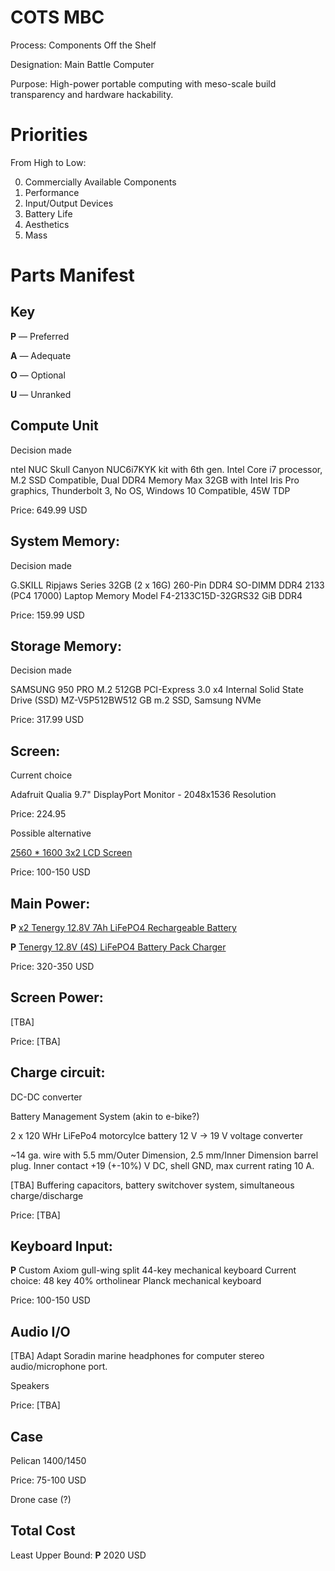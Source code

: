 COTS MBC
========

Process: Components Off the Shelf

Designation: Main Battle Computer

Purpose: High-power portable computing with meso-scale build
transparency and hardware hackability.

# Priorities
From High to Low:

0. Commercially Available Components
1. Performance
2. Input/Output Devices
3. Battery Life
4. Aesthetics
5. Mass

# Parts Manifest

## Key

**P** — Preferred

**A** — Adequate

**O** — Optional

**U** — Unranked

## Compute Unit 

Decision made 

ntel NUC Skull Canyon NUC6i7KYK kit with 6th gen. Intel Core i7
processor, M.2 SSD Compatible, Dual DDR4 Memory Max 32GB with Intel
Iris Pro graphics, Thunderbolt 3, No OS, Windows 10 Compatible, 45W
TDP

Price: 649.99 USD

## System Memory:

Decision made

G.SKILL Ripjaws Series 32GB (2 x 16G) 260-Pin DDR4 SO-DIMM DDR4 2133
(PC4 17000) Laptop Memory Model F4-2133C15D-32GRS32 GiB DDR4

Price: 159.99 USD

## Storage Memory:

Decision made

SAMSUNG 950 PRO M.2 512GB PCI-Express 3.0 x4 Internal Solid State
Drive (SSD) MZ-V5P512BW512 GB m.2 SSD, Samsung NVMe

Price: 317.99 USD

## Screen:

Current choice

Adafruit Qualia 9.7" DisplayPort Monitor - 2048x1536 Resolution

Price: 224.95

Possible alternative

[2560 * 1600 3x2 LCD Screen](http://www.aliexpress.com/item/for-Thinkpad-new-x1-carBon-lp140qh1-spa2-spb1-2560-1600-lcd-screen/32472051045.html?ws_ab_test=201526_4,201527_1_71_72_73_74_75,201409_3)

Price: 100-150 USD

## Main Power:

**P** [x2 Tenergy 12.8V 7Ah LiFePO4 Rechargeable Battery](http://www.all-battery.com/Tenergy12.8V7AhLiFePO4RechargeableBattery-31382.aspx)

**P** [Tenergy 12.8V (4S) LiFePO4 Battery Pack Charger](http://www.all-battery.com/Tenergy14-6V4S4ALiFePO4BatteryCharger-01386.aspx)

Price: 320-350 USD

## Screen Power:

[TBA]

Price: [TBA]

## Charge circuit:

DC-DC converter

Battery Management System (akin to e-bike?)

2 x 120 WHr LiFePo4 motorcylce battery
12 V -> 19 V voltage converter

~14 ga. wire with 5.5 mm/Outer Dimension, 2.5 mm/Inner Dimension
barrel plug. Inner contact +19 (+-10%) V DC, shell GND, max current
rating 10 A.

[TBA] Buffering capacitors, battery switchover system, simultaneous
charge/discharge

Price: [TBA]

## Keyboard Input:

**P** Custom Axiom gull-wing split 44-key mechanical keyboard
Current choice:
48 key 40% ortholinear Planck mechanical keyboard

Price: 100-150 USD

## Audio I/O

[TBA] Adapt Soradin marine headphones for computer stereo
audio/microphone port.

Speakers

Price: [TBA]

## Case

Pelican 1400/1450

Price: 75-100 USD 

Drone case (?)

## Total Cost 

Least Upper Bound: **P** 2020 USD
